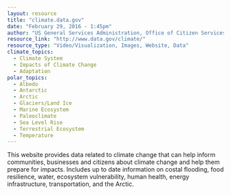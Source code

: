 ```yaml
---
layout: resource
title: "climate.data.gov"
date: "February 29, 2016 - 1:45pm"
author: "US General Services Administration, Office of Citizen Services and Innovation Technologies"
resource_link: "http://www.data.gov/climate/"
resource_type: "Video/Visualization, Images, Website, Data"
climate_topics:
  - Climate System
  - Impacts of Climate Change
  - Adaptation
polar_topics:
  - Albedo
  - Antarctic
  - Arctic
  - Glaciers/Land Ice
  - Marine Ecosystem
  - Paleoclimate
  - Sea Level Rise
  - Terrestrial Ecosystem
  - Temperature
---
```


This website provides data related to climate change that can help inform communities, businesses and citizens about climate change and help them prepare for impacts. Includes up to date information on costal flooding, food resilience, water, ecosystem vulnerability, human health, energy infrastructure, transportation, and the Arctic.
